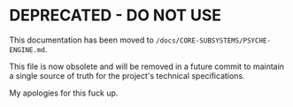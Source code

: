 # DEPRECATED - DO NOT USE

This documentation has been moved to `/docs/CORE-SUBSYSTEMS/PSYCHE-ENGINE.md`.

This file is now obsolete and will be removed in a future commit to maintain a single source of truth for the project's technical specifications.

My apologies for this fuck up.

